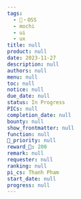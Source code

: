 ```yaml
---
tags: 
  - 👾・OSS
  - mochi
  - ui
  - ux
title: null
product: null
date: 2023-11-27
description: null
authors: null
menu: null
toc: null
notice: null
due_date: null
status: In Progress
PICs: null
completion_date: null
bounty: null
show_frontmatter: null
function: null
🔺_priority: null
reward_🧊: 200
remark: null
requester: null
ranking: null
pi_cs: Thanh Pham
start_date: null
progress: null
---
```


